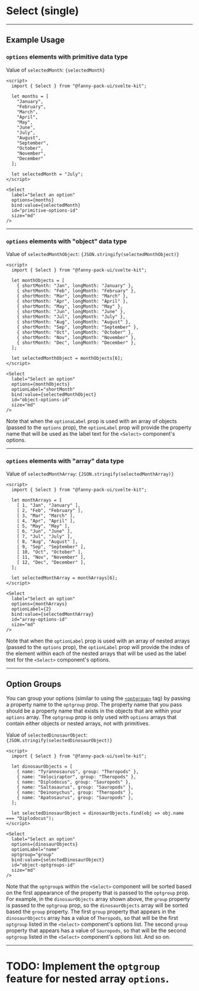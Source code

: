 <script lang="ts">
  import { SelectNew } from "/src/lib";

  let months = ["January", "February", "March", "April", "May", "June", "July", "August", "September", "October", "November", "December"];
  let selectedMonth = "July";

  let monthObjects = [
    { shortMonth: "Jan", longMonth: "January" },
    { shortMonth: "Feb", longMonth: "February" },
    { shortMonth: "Mar", longMonth: "March" },
    { shortMonth: "Apr", longMonth: "April" },
    { shortMonth: "May", longMonth: "May" },
    { shortMonth: "Jun", longMonth: "June" },
    { shortMonth: "Jul", longMonth: "July" },
    { shortMonth: "Aug", longMonth: "August" },
    { shortMonth: "Sep", longMonth: "September" },
    { shortMonth: "Oct", longMonth: "October" },
    { shortMonth: "Nov", longMonth: "November" },
    { shortMonth: "Dec", longMonth: "December" },
  ];
  let selectedMonthObject = monthObjects[6];

  let monthArrays = [
    [ 1, "Jan", "January" ],
    [ 2, "Feb", "February" ],
    [ 3, "Mar", "March" ],
    [ 4, "Apr", "April" ],
    [ 5, "May", "May" ],
    [ 6, "Jun", "June" ],
    [ 7, "Jul", "July" ],
    [ 8, "Aug", "August" ],
    [ 9, "Sep", "September" ],
    [ 10, "Oct", "October" ],
    [ 11, "Nov", "November" ],
    [ 12, "Dec", "December" ],
  ];
  let selectedMonthArray = monthArrays[6];

  let dinosaurObjects = [
    { name: "Tyrannosaurus", group: "Theropods" },
    { name: "Velociraptor", group: "Theropods" },
    { name: "Diplodocus", group: "Sauropods" },
    { name: "Saltasaurus", group: "Sauropods" },
    { name: "Deinonychus", group: "Theropods" },
    { name: "Apatosaurus", group: "Sauropods" },
  ];
  let selectedDinosaurObject = dinosaurObjects.find(obj => obj.name === "Diplodocus");

  let dinosaurArrays = [
    [ "Tyrannosaurus", "Theropods" ],
    [ "Velociraptor", "Theropods" ],
    [ "Diplodocus", "Sauropods" ],
    [ "Saltasaurus", "Sauropods" ],
    [ "Deinonychus", "Theropods" ],
    [ "Apatosaurus", "Sauropods" ],
  ];
  let selectedDinosaurArray = dinosaurArrays[2];
</script>


# Select (single)

---

## Example Usage

### `options` elements with primitive data type

<SelectNew
  label="Select an option"
  options={months}  
  bind:value={selectedMonth}
  id="primitive-options-id"
  size="md"
/>

Value of `selectedMonth`: <code>{selectedMonth}</code>

```svelte
<script>
  import { Select } from "@fanny-pack-ui/svelte-kit";

  let months = [
    "January", 
    "February", 
    "March", 
    "April", 
    "May", 
    "June", 
    "July", 
    "August", 
    "September", 
    "October", 
    "November", 
    "December"
  ];

  let selectedMonth = "July";
</script>

<Select
  label="Select an option"
  options={months}  
  bind:value={selectedMonth}
  id="primitive-options-id"
  size="md"
/>
```

---

### `options` elements with "object" data type

<SelectNew
  label="Select an option"
  options={monthObjects}
  optionLabel="shortMonth"
  bind:value={selectedMonthObject}
  id="object-options-id"
  size="md"
/>

Value of `selectedMonthObject`: <code>{JSON.stringify(selectedMonthObject)}</code>

```svelte
<script>
  import { Select } from "@fanny-pack-ui/svelte-kit";

  let monthObjects = [
    { shortMonth: "Jan", longMonth: "January" },
    { shortMonth: "Feb", longMonth: "February" },
    { shortMonth: "Mar", longMonth: "March" },
    { shortMonth: "Apr", longMonth: "April" },
    { shortMonth: "May", longMonth: "May" },
    { shortMonth: "Jun", longMonth: "June" },
    { shortMonth: "Jul", longMonth: "July" },
    { shortMonth: "Aug", longMonth: "August" },
    { shortMonth: "Sep", longMonth: "September" },
    { shortMonth: "Oct", longMonth: "October" },
    { shortMonth: "Nov", longMonth: "November" },
    { shortMonth: "Dec", longMonth: "December" },
  ];

  let selectedMonthObject = monthObjects[6];
</script>

<Select
  label="Select an option"
  options={monthObjects}
  optionLabel="shortMonth"
  bind:value={selectedMonthObject}
  id="object-options-id"
  size="md"
/>
```

Note that when the `optionaLabel` prop is used with an array of objects (passed to the `options` prop), the `optionLabel` prop will provide the property name that will be used as the label text for the `<Select>` component's options.

---

### `options` elements with "array" data type

<SelectNew
  label="Select an option"
  options={monthArrays}
  optionLabel={2}
  bind:value={selectedMonthArray}
  id="array-options-id"
  size="md"
/>

Value of `selectedMonthArray`: <code>{JSON.stringify(selectedMonthArray)}</code>

```svelte
<script>
  import { Select } from "@fanny-pack-ui/svelte-kit";

  let monthArrays = [
    [ 1, "Jan", "January" ],
    [ 2, "Feb", "February" ],
    [ 3, "Mar", "March" ],
    [ 4, "Apr", "April" ],
    [ 5, "May", "May" ],
    [ 6, "Jun", "June" ],
    [ 7, "Jul", "July" ],
    [ 8, "Aug", "August" ],
    [ 9, "Sep", "September" ],
    [ 10, "Oct", "October" ],
    [ 11, "Nov", "November" ],
    [ 12, "Dec", "December" ],
  ];

  let selectedMonthArray = monthArrays[6];
</script>

<Select
  label="Select an option"
  options={monthArrays}
  optionLabel={2}
  bind:value={selectedMonthArray}
  id="array-options-id"
  size="md"
/>
```

Note that when the `optionLabel` prop is used with an array of nested arrays (passed to the `options` prop), the `optionLabel` prop will provide the index of the element within each of the nested arrays that will be used as the label text for the `<Select>` component's options.

---

## Option Groups

You can group your options (similar to using the [`<optgroup>`](https://developer.mozilla.org/en-US/docs/Web/HTML/Element/optgroup) tag) by passing a property name to the `optgroup` prop. The property name that you pass should be a property name that exists in the objects that are within your `options` array. The `optgroup` prop is only used with `options` arrays that contain either objects or nested arrays, not with primitives.

<SelectNew
  label="Select an option"
  options={dinosaurObjects}
  optionLabel="name"
  optgroup="group"
  bind:value={selectedDinosaurObject}
  id="object-optgroups-id"
  size="md"
/>

Value of `selectedDinosaurObject`: <code>{JSON.stringify(selectedDinosaurObject)}</code>

```svelte
<script>
  import { Select } from "@fanny-pack-ui/svelte-kit";

  let dinosaurObjects = [
    { name: "Tyrannosaurus", group: "Theropods" },
    { name: "Velociraptor", group: "Theropods" },
    { name: "Diplodocus", group: "Sauropods" },
    { name: "Saltasaurus", group: "Sauropods" },
    { name: "Deinonychus", group: "Theropods" },
    { name: "Apatosaurus", group: "Sauropods" },
  ];

  let selectedDinosaurObject = dinosaurObjects.find(obj => obj.name === "Diplodocus");
</script>

<Select
  label="Select an option"
  options={dinosaurObjects}
  optionLabel="name"
  optgroup="group"
  bind:value={selectedDinosaurObject}
  id="object-optgroups-id"
  size="md"
/>
```

Note that the `optgroup`s within the `<Select>` component will be sorted based on the first appearance of the property that is passed to the `optgroup` prop. For example, in the `dinosaurObjects` array shown above, the `group` property is passed to the `optgroup` prop, so the `dinosaurObjects` array will be sorted based the `group` property. The first `group` property that appears in the `dinosaurObjects` array has a value of `Theropods`, so that will be the first `optgroup` listed in the `<Select>` component's options list. The second `group` property that appears has a value of `Sauropods`, so that will be the second `optgroup` listed in the `<Select>` component's options list. And so on.

---

# TODO: Implement the `optgroup` feature for nested array `options`.

<SelectNew
  label="Select an option"
  options={dinosaurArrays}
  optionLabel={0}
  optgroup={1}
  bind:value={selectedDinosaurArray}
  id="array-optgroups-id"
  size="md"
/>
